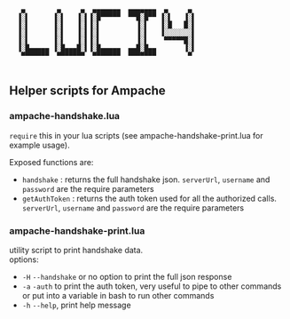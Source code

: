 ```
   ▄        ▄     ▄  ▄▄▄▄▄▄▄  ▄▄▄▄▄▄▄  ▄     ▄ 
  ▐░▌      ▐░▌   ▐░▌▐░█▀▀▀▀▀  ▀▀█░█▀▀ ▐░▌   ▐░▌
  ▐░▌      ▐░▌   ▐░▌▐░▌         ▐░▌   ▐░█   █░▌
  ▐░▌      ▐░▌   ▐░▌▐░▌         ▐░▌   ▐░░░░░░░▌
  ▐░▌      ▐░▌   ▐░▌▐░▌         ▐░▌    ▀▀▀▀▀█░▌
  ▐░█▄▄▄▄▄ ▐░█▄▄▄█░▌▐░█▄▄▄▄▄  ▄▄█░█▄▄       ▐░▌
   ▀▀▀▀▀▀▀  ▀▀▀▀▀▀▀  ▀▀▀▀▀▀▀  ▀▀▀▀▀▀▀        ▀ 
                                                                 
```

## Helper scripts for Ampache

### ampache-handshake.lua
`require` this in your lua scripts (see ampache-handshake-print.lua for example usage).<br>

Exposed functions are:<br>
- `handshake` : returns the full handshake json. `serverUrl`, `username` and `password` are the require parameters
- `getAuthToken` : returns the auth token used for all the authorized calls. `serverUrl`, `username` and `password` are the require parameters

### ampache-handshake-print.lua
utility script to print handshake data.<br>
options: <br>
- `-H` `--handshake` or no option to print the full json response
- `-a` `-auth` to print the auth token, very useful to pipe to other commands or put into a variable in bash to run other commands
- `-h` `--help`, print help message

